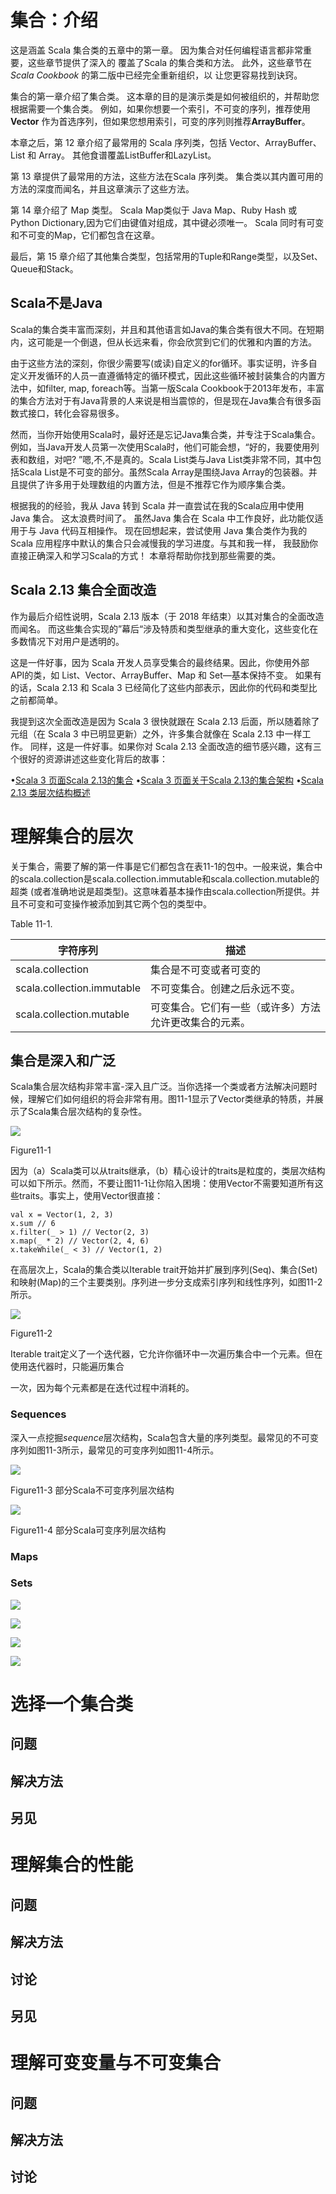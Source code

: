 # 集合：介绍

这是涵盖 Scala 集合类的五章中的第一章。 因为集合对任何编程语言都非常重要，这些章节提供了深入的
覆盖了Scala 的集合类和方法。 此外，这些章节在 *Scala Cookbook* 的第二版中已经完全重新组织，以
让您更容易找到诀窍。

集合的第一章介绍了集合类。 这本章的目的是演示类是如何被组织的，并帮助您根据需要一个集合类。 例如，如果你想要一个索引，不可变的序列，推荐使用 **Vector** 作为首选序列，但如果您想用索引，可变的序列则推荐**ArrayBuffer**。

本章之后，第 12 章介绍了最常用的 Scala 序列类，包括 Vector、ArrayBuffer、List 和 Array。 其他食谱覆盖ListBuffer和LazyList。

第 13 章提供了最常用的方法，这些方法在Scala 序列类。 集合类以其内置可用的方法的深度而闻名，并且这章演示了这些方法。

第 14 章介绍了 Map 类型。 Scala Map类似于 Java Map、Ruby Hash 或Python Dictionary,因为它们由键值对组成，其中键必须唯一。 Scala 同时有可变和不可变的Map，它们都包含在这章。

最后，第 15 章介绍了其他集合类型，包括常用的Tuple和Range类型，以及Set、Queue和Stack。



## Scala不是Java

Scala的集合类丰富而深刻，并且和其他语言如Java的集合类有很大不同。在短期内，这可能是一个倒退，但从长远来看，你会欣赏到它们的优雅和内置的方法。

由于这些方法的深刻，你很少需要写(或读)自定义的for循环。事实证明，许多自定义开发循环的人员一直遵循特定的循环模式，因此这些循环被封装集合的内置方法中，如filter, map, foreach等。当第一版Scala Cookbook于2013年发布，丰富的集合方法对于有Java背景的人来说是相当震惊的，但是现在Java集合有很多函数式接口，转化会容易很多。

然而，当你开始使用Scala时，最好还是忘记Java集合类，并专注于Scala集合。例如，当Java开发人员第一次使用Scala时，他们可能会想，“好的，我要使用列表和数组，对吧? ”嗯,不,不是真的。Scala List类与Java List类非常不同，其中包括Scala List是不可变的部分。虽然Scala Array是围绕Java Array的包装器。并且提供了许多用于处理数组的内置方法，但是不推荐它作为顺序集合类。

根据我的的经验，我从 Java 转到 Scala 并一直尝试在我的Scala应用中使用 Java 集合。 这太浪费时间了。 虽然Java 集合在 Scala 中工作良好，此功能仅适用于与 Java 代码互相操作。 现在回想起来，尝试使用 Java 集合类作为我的Scala 应用程序中默认的集合只会减慢我的学习进度。与其和我一样， 我鼓励你直接正确深入和学习Scala的方式！ 本章将帮助你找到那些需要的类。

## Scala 2.13 集合全面改造

作为最后介绍性说明，Scala 2.13 版本（于 2018 年结束）以其对集合的全面改造而闻名。 而这些集合实现的”幕后“涉及特质和类型继承的重大变化，这些变化在多数情况下对用户是透明的。

这是一件好事，因为 Scala 开发人员享受集合的最终结果。因此，你使用外部 API的类，如 List、Vector、ArrayBuffer、Map 和 Set—基本保持不变。 如果有的话，Scala 2.13 和 Scala 3 已经简化了这些内部表示，因此你的代码和类型比之前都简单。

我提到这次全面改造是因为 Scala 3 很快就跟在 Scala 2.13 后面，所以随着除了元组（在 Scala 3 中已明显更新）之外，许多集合就像在 Scala 2.13 中一样工作。 同样，这是一件好事。如果你对 Scala 2.13 全面改造的细节感兴趣，这有三个很好的资源讲述这些变化背后的故事：

•[Scala 3 页面Scala 2.13的集合]()
•[Scala 3 页面关于Scala 2.13的集合架构]()
•[Scala 2.13 类层次结构概述]()

# 理解集合的层次

关于集合，需要了解的第一件事是它们都包含在表11-1的包中。一般来说，集合中的scala.collection是scala.collection.immutable和scala.collection.mutable的超类 (或者准确地说是超类型)。这意味着基本操作由scala.collection所提供。并且不可变和可变操作被添加到其它两个包的类型中。

Table 11-1.

| 字符序列                   | 描述                                                   |
| -------------------------- | ------------------------------------------------------ |
| scala.collection           | 集合是不可变或者可变的                                 |
| scala.collection.immutable | 不可变集合。创建之后永远不变。                         |
| scala.collection.mutable   | 可变集合。它们有一些（或许多）方法允许更改集合的元素。 |



## 集合是深入和广泛

Scala集合层次结构非常丰富-深入且广泛。当你选择一个类或者方法解决问题时候，理解它们如何组织的将会非常有用。图11-1显示了Vector类继承的特质，并展示了Scala集合层次结构的复杂性。



![](images\ch11\Figure11-1.png)

Figure11-1


因为（a）Scala类可以从traits继承，（b）精心设计的traits是粒度的，类层次结构可以如下所示。然而，不要让图11-1让你陷入困境：使用Vector不需要知道所有这些traits。事实上，使用Vector很直接：

```
val x = Vector(1, 2, 3)
x.sum // 6
x.filter(_ > 1) // Vector(2, 3)
x.map(_ * 2) // Vector(2, 4, 6)
x.takeWhile(_ < 3) // Vector(1, 2)
```

在高层次上，Scala的集合类以Iterable trait开始并扩展到序列(Seq)、集合(Set)和映射(Map)的三个主要类别。序列进一步分支成索引序列和线性序列，如图11-2所示。


![](images\ch11\Figure11-2.png)

Figure11-2

Iterable trait定义了一个迭代器，它允许你循环中一次遍历集合中一个元素。但在使用迭代器时，只能遍历集合

一次，因为每个元素都是在迭代过程中消耗的。

### Sequences

深入一点挖掘*sequence*层次结构，Scala包含大量的序列类型。最常见的不可变序列如图11-3所示，最常见的可变序列如图11-4所示。

![](images\ch11\Figure11-3.png)

Figure11-3  部分Scala不可变序列层次结构





![](images\ch11\Figure11-4.png)

Figure11-4  部分Scala可变序列层次结构







### Maps





### Sets















![](images\ch11\Figure11-5.png)


![](images\ch11\Figure11-6.png)


![](images\ch11\Figure11-7.png)


![](images\ch11\Figure11-8.png)



# 选择一个集合类

## 问题

## 解决方法

## 另见



# 理解集合的性能

## 问题

## 解决方法

## 讨论

## 另见





# 理解可变变量与不可变集合

## 问题

## 解决方法

## 讨论